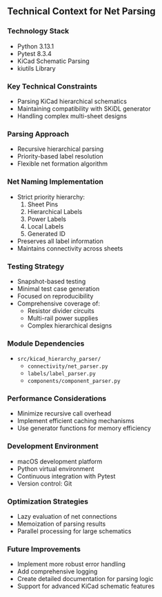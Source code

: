 ## Technical Context for Net Parsing

### Technology Stack
- Python 3.13.1
- Pytest 8.3.4
- KiCad Schematic Parsing
- kiutils Library

### Key Technical Constraints
- Parsing KiCad hierarchical schematics
- Maintaining compatibility with SKiDL generator
- Handling complex multi-sheet designs

### Parsing Approach
- Recursive hierarchical parsing
- Priority-based label resolution
- Flexible net formation algorithm

### Net Naming Implementation
- Strict priority hierarchy:
  1. Sheet Pins
  2. Hierarchical Labels
  3. Power Labels
  4. Local Labels
  5. Generated ID
- Preserves all label information
- Maintains connectivity across sheets

### Testing Strategy
- Snapshot-based testing
- Minimal test case generation
- Focused on reproducibility
- Comprehensive coverage of:
  - Resistor divider circuits
  - Multi-rail power supplies
  - Complex hierarchical designs

### Module Dependencies
- `src/kicad_hierarchy_parser/`
  * `connectivity/net_parser.py`
  * `labels/label_parser.py`
  * `components/component_parser.py`

### Performance Considerations
- Minimize recursive call overhead
- Implement efficient caching mechanisms
- Use generator functions for memory efficiency

### Development Environment
- macOS development platform
- Python virtual environment
- Continuous integration with Pytest
- Version control: Git

### Optimization Strategies
- Lazy evaluation of net connections
- Memoization of parsing results
- Parallel processing for large schematics

### Future Improvements
- Implement more robust error handling
- Add comprehensive logging
- Create detailed documentation for parsing logic
- Support for advanced KiCad schematic features
